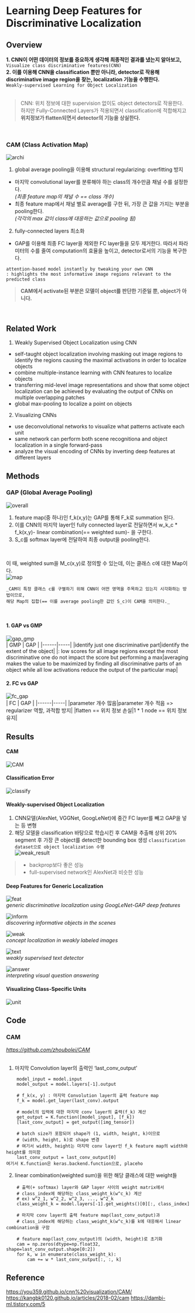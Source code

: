# Learning Deep Features for Discriminative Localization

## Overview

**1. CNN이 어떤 데이터의 정보를 중요하게 생각해 최종적인 결과를 냈는지 알아보고,**   
` Visualize class discriminative features(CNN) `   
**2. 이를 이용해 CNN을 classification 뿐만 아니라, detector로 작용해 discriminative image region을 찾는, localization 기능을 수행한다.**   
` Weakly-supervised Learning for Object Localization `   
<br>

> CNN: 위치 정보에 대한 supervision 없이도 object detectors로 작용한다.   
> 하지만 Fully-Connected Layers가 적용되면서 classification에 적합해지고 **위치정보가 flatten되면서 detector의 기능을 상실한다.**   
<br>

### CAM (Class Activation Map)
![archi](https://camo.githubusercontent.com/fb9a2d0813e5d530f49fa074c378cf83959346f7/687474703a2f2f636e6e6c6f63616c697a6174696f6e2e637361696c2e6d69742e6564752f6672616d65776f726b2e6a7067)   
1. global average pooling을 이용해 structural regularizing: overfitting 방지
  - 마지막 convolutional layer를 분류해야 하는 class의 개수만큼 채널 수를 설정한다.   
    _(최종 feature map의 채널 수 == class 개수)_   
  - 최종 feature map에서 채널 별로 average를 구한 뒤, 가장 큰 값을 가지는 부분을 pooling한다.   
    _(각각의 max 값이 class에 대응하는 값으로 pooling 됨)_   
2. fully-connected layers 최소화
  - GAP를 이용해 최종 FC layer을 제외한 FC layer들을 모두 제거한다. 따라서 파라미터의 수를 줄여 computation의 효율을 높이고, detector로서의 기능을 복구한다.

```
attention-based model instantly by tweaking your own CNN   
: highlights the most informative image regions relevant to the predicted class
```

> **CAM에서 activate된 부분은 모델이 object를 판단한 기준일 뿐, object가 아니다.**   
<br>

## Related Work
1. Weakly Supervised Object Localization using CNN
  + self-taught object localization involving masking out image regions to identify the regions causing the maximal activations in order to localize objects   
  + combine multiple-instance learning with CNN features to localize objects   
  + transferring mid-level image representations and show that some object localization can be achieved by evaluating the output of CNNs on multiple overlapping patches   
  + global max-pooling to localize a point on objects
2. Visualizing CNNs
  + use deconvolutional networks to visualize what patterns activate each unit   
  + same network can perform both scene recognitiona and object localization in a single forward-pass   
  + analyze the visual encoding of CNNs by inverting deep features at different layers   

## Methods

### GAP (Global Average Pooling)
![overall](https://you359.github.io/images/contents/cam_CNNwithGAP.png)   
1. feature map(중 하나)인 f_k(x,y)는 GAP를 통해 F_k로 summation 된다.   
2. 이를 CNN의 마지막 layer인 fully connected layer로 전달하면서 w_k_c * f_k(x,y)- linear combination(== weighted sum)- 을 구한다.
3. S_c를 softmax layer에 전달하여 최종 output을 pooling한다.   
<br>

이 때, weighted sum을 M_c(x,y)로 정의할 수 있는데, 이는 클래스 c에 대한 Map이다.   
![map](https://you359.github.io/images/contents/cam_what-is-cam.png)   
```
_CAM이 특정 클래스 c를 구별하기 위해 CNN이 어떤 영역을 주목하고 있는지 시각화하는 방법이므로,   
해당 Map의 집합(== 이를 average pooling한 값인 S_c)이 CAM을 의미한다._   
```
<br>

#### 1. GAP vs GMP   
![gap_gmp](https://you359.github.io/images/contents/cam_gap.png)   
| GMP | GAP |
|------|-----|
|identify just one discriminative part|identify the extent of the object|
|: low scores for all image regions except the most discriminative one do not impact the score but performing a max|averaging makes the value to be maximized by finding all discriminative parts of an object while all low activations reduce the output of the particular map|
<br>

#### 2. FC vs GAP
![fc_gap](https://img1.daumcdn.net/thumb/R1280x0/?scode=mtistory2&fname=https%3A%2F%2Fblog.kakaocdn.net%2Fdn%2FboM0El%2FbtqBtGTWdxd%2FT3SfcjlZ9mk1uFsirLkLT0%2Fimg.png)   
| FC | GAP |
|------|-----|
|parameter 개수 많음|parameter 개수 적음 => regularizer 역할, 과적합 방지|
|flatten == 위치 정보 손실|1 * 1 node == 위치 정보 유지|
<br>

## Results

#### CAM
![CAM](https://camo.githubusercontent.com/c9806e2dfb8e60780258305ccf1c5fe3973cccc0/687474703a2f2f636e6e6c6f63616c697a6174696f6e2e637361696c2e6d69742e6564752f6578616d706c652e6a7067)   

#### Classification Error
![classify](https://miro.medium.com/max/2920/1*9oq21Z--PU6nh18HZ6KuKg.png)   

#### Weakly-supervised Object Localization   
1. CNN모델(AlexNet, VGGNet, GoogLeNet)에 중간 FC layer를 빼고 GAP을 넣는 등 변형   
2. 해당 모델을 classification 바탕으로 학습시킨 후 CAM을 추출해 상위 20% segment 후 가장 큰 object를 detect한 bounding box 생성
  `classification dataset으로 object localization 수행`   
![weak_result](https://img1.daumcdn.net/thumb/R1280x0/?scode=mtistory2&fname=https%3A%2F%2Fblog.kakaocdn.net%2Fdn%2Froy6R%2FbtqBADINhB5%2F1MbxqX2IgEJFv743UTPouK%2Fimg.png)   
> * backprop보다 좋은 성능   
> * full-supervised network인 AlexNet과 비슷한 성능

#### Deep Features for Generic Localization
![feat](https://encrypted-tbn0.gstatic.com/images?q=tbn%3AANd9GcTDqBHSLfThnxf2NbSnP5If7IYnY_pth47WzA&usqp=CAU)   
_generic discriminative localization using GoogLeNet-GAP deep features_   

![inform](https://encrypted-tbn0.gstatic.com/images?q=tbn%3AANd9GcT8oGGpSMpQ2QNoEGkIXkKOOjUuRJvOyMd2bg&usqp=CAU)   
_discovering informative objects in the scenes_   

![weak](https://encrypted-tbn0.gstatic.com/images?q=tbn%3AANd9GcTAtQbl8J6346HOzzUDWPGkux7FwcDi_5zrrw&usqp=CAU)   
_concept localization in weakly labeled images_   

![text](https://encrypted-tbn0.gstatic.com/images?q=tbn%3AANd9GcQ_FFXj0b7CewjW4qnT6jTOpEvpRuV1bVip8w&usqp=CAU)   
_weakly supervised text detector_   

![answer](https://i.imgur.com/NfsVB9o.png)   
_interpreting visual question answering_

#### Visualizing Class-Specific Units
![unit](https://encrypted-tbn0.gstatic.com/images?q=tbn%3AANd9GcRxBqNUNmAl-GZL_YyYF3Ps4SX-CkbIJ-Kd6g&usqp=CAU)   

## Code

### CAM
_https://github.com/zhoubolei/CAM_   
<br>

1. 마지막 Convolution layer의 출력인 ‘last_conv_output’   

```
    model_input = model.input
    model_output = model.layers[-1].output

    # f_k(x, y) : 마지막 Convolution layer의 출력 feature map
    f_k = model.get_layer(last_conv).output

    # model의 입력에 대한 마지막 conv layer의 출력(f_k) 계산
    get_output = K.function([model_input], [f_k])
    [last_conv_output] = get_output([img_tensor])

    # batch size가 포함되어 shape가 (1, width, height, k)이므로
    # (width, height, k)로 shape 변경
    # 여기서 width, height는 마지막 conv layer인 f_k feature map의 width와 height를 의미함
    last_conv_output = last_conv_output[0]
여기서 K.function은 keras.backend.function으로, placeho
```

2. linear combination(weighted sum)을 위한 해당 클래스에 대한 weight들   

```
    # 출력(+ softmax) layer와 GAP layer 사이의 weight matrix에서
    # class_index에 해당하는 class_weight_k(w^c_k) 계산
    # ex) w^2_1, w^2_2, w^2_3, ..., w^2_k
    class_weight_k = model.layers[-1].get_weights()[0][:, class_index]
    
    # 마지막 conv layer의 출력 feature map(last_conv_output)과
    # class_index에 해당하는 class_weight_k(w^c_k)를 k에 대응해서 linear combination을 구함

    # feature map(last_conv_output)의 (width, height)로 초기화
    cam = np.zeros(dtype=np.float32, shape=last_conv_output.shape[0:2])
    for k, w in enumerate(class_weight_k):
        cam += w * last_conv_output[:, :, k]
```

## Reference
https://you359.github.io/cnn%20visualization/CAM/
https://kangbk0120.github.io/articles/2018-02/cam
https://dambi-ml.tistory.com/5
